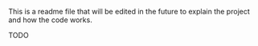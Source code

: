 This is a readme file that will be edited in the future to explain the
project and how the code works. 

TODO
